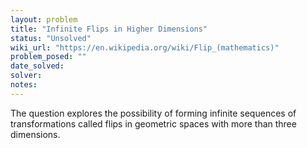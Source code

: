 ```yaml
---
layout: problem
title: "Infinite Flips in Higher Dimensions"
status: "Unsolved"
wiki_url: "https://en.wikipedia.org/wiki/Flip_(mathematics)"
problem_posed: ""
date_solved:
solver:
notes:
---
```

The question explores the possibility of forming infinite sequences of transformations called flips in geometric spaces with more than three dimensions.